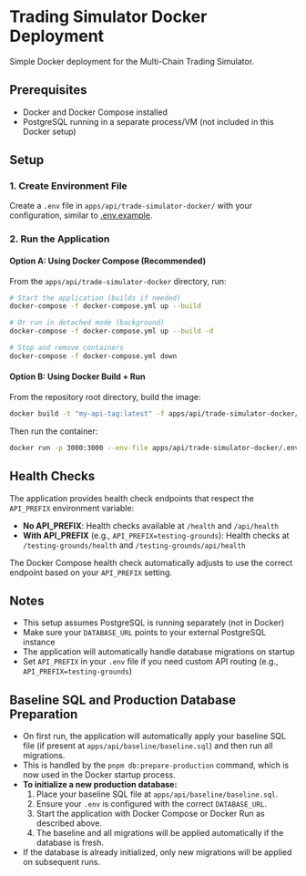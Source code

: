 # Trading Simulator Docker Deployment

Simple Docker deployment for the Multi-Chain Trading Simulator.

## Prerequisites

- Docker and Docker Compose installed
- PostgreSQL running in a separate process/VM (not included in this Docker setup)

## Setup

### 1. Create Environment File

Create a `.env` file in `apps/api/trade-simulator-docker/` with your configuration, similar to [.env.example](../.env.example).

### 2. Run the Application

#### Option A: Using Docker Compose (Recommended)

From the `apps/api/trade-simulator-docker` directory, run:

```bash
# Start the application (builds if needed)
docker-compose -f docker-compose.yml up --build

# Or run in detached mode (background)
docker-compose -f docker-compose.yml up --build -d

# Stop and remove containers
docker-compose -f docker-compose.yml down
```

#### Option B: Using Docker Build + Run

From the repository root directory, build the image:

```bash
docker build -t "my-api-tag:latest" -f apps/api/trade-simulator-docker/Dockerfile .
```

Then run the container:

```bash
docker run -p 3000:3000 --env-file apps/api/trade-simulator-docker/.env my-api-tag:latest
```

## Health Checks

The application provides health check endpoints that respect the `API_PREFIX` environment variable:

- **No API_PREFIX**: Health checks available at `/health` and `/api/health`
- **With API_PREFIX** (e.g., `API_PREFIX=testing-grounds`): Health checks at `/testing-grounds/health` and `/testing-grounds/api/health`

The Docker Compose health check automatically adjusts to use the correct endpoint based on your `API_PREFIX` setting.

## Notes

- This setup assumes PostgreSQL is running separately (not in Docker)
- Make sure your `DATABASE_URL` points to your external PostgreSQL instance
- The application will automatically handle database migrations on startup
- Set `API_PREFIX` in your `.env` file if you need custom API routing (e.g., `API_PREFIX=testing-grounds`)

## Baseline SQL and Production Database Preparation

- On first run, the application will automatically apply your baseline SQL file (if present at `apps/api/baseline/baseline.sql`) and then run all migrations.
- This is handled by the `pnpm db:prepare-production` command, which is now used in the Docker startup process.
- **To initialize a new production database:**
  1. Place your baseline SQL file at `apps/api/baseline/baseline.sql`.
  2. Ensure your `.env` is configured with the correct `DATABASE_URL`.
  3. Start the application with Docker Compose or Docker Run as described above.
  4. The baseline and all migrations will be applied automatically if the database is fresh.
- If the database is already initialized, only new migrations will be applied on subsequent runs.
